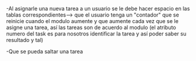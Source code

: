 -Al asignarle una nueva tarea a un usuario se le debe hacer espacio en las tablas correspondientes--> que el usuario tenga un "contador" que se reinicie cuando el modulo aumente y que aumente cada vez que se le asigne una tarea, así las tareas son de acuerdo al modulo (el atributo numero del task es para nosotros identificar la tarea y así poder saber su resultado y tal)

-Que se pueda saltar una tarea



